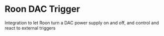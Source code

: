 # Roon DAC Trigger
Integration to let Roon turn a DAC power supply on and off, and control and react to external triggers
